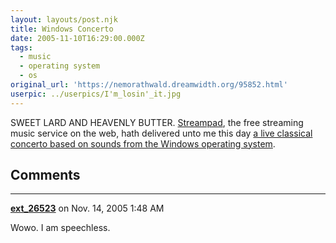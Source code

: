 ```yaml
---
layout: layouts/post.njk
title: Windows Concerto
date: 2005-11-10T16:29:00.000Z
tags:
  - music
  - operating system
  - os
original_url: 'https://nemorathwald.dreamwidth.org/95852.html'
userpic: ../userpics/I'm_losin'_it.jpg
---
```

SWEET LARD AND HEAVENLY BUTTER. [Streampad](http://www.streampad.com/), the free streaming music service on the web, hath delivered unto me this day [a live classical concerto based on sounds from the Windows operating system](http://www.songfight.org/music/welcome_to/jimofseattle_wt.mp3).

## Comments

---

**[ext_26523](https://www.dreamwidth.org/users/ext_26523)** on Nov. 14, 2005 1:48 AM

Wowo. I am speechless.

